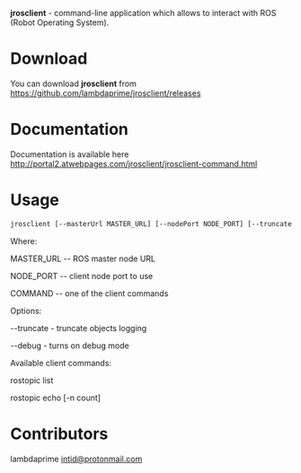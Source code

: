 **jrosclient** - command-line application which allows to interact with ROS (Robot Operating System).

# Download

You can download **jrosclient** from <https://github.com/lambdaprime/jrosclient/releases>

# Documentation

Documentation is available here <http://portal2.atwebpages.com/jrosclient/jrosclient-command.html>

# Usage

```bash
jrosclient [--masterUrl MASTER_URL] [--nodePort NODE_PORT] [--truncate MAX_LENGTH] [--debug] <COMMAND> [args ...]
```

Where:

MASTER_URL -- ROS master node URL

NODE_PORT -- client node port to use

COMMAND -- one of the client commands

Options:

--truncate - truncate objects logging

--debug - turns on debug mode

Available client commands:

rostopic list

rostopic echo [-n count] <topicName> <topicType>

# Contributors

lambdaprime <intid@protonmail.com>
